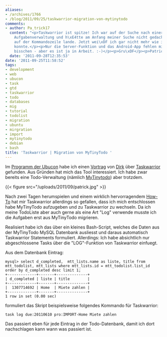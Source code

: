 ```yaml
---
aliases:
- /archives/1766
- /blog/2011/09/25/taskwarrior-migration-von-mytinytodo
comments:
- author: Pa_trick17
  content: "<p>Taskwarrior ist spitze! Ich war auf der Suche nach einer schlichten
    Aufgabenverwaltung und h\xE4tte am Anfang meiner Suche nicht gedacht, dass ich
    auf der Kommandozeile lande. Jetzt wei\xDF ich gar nicht mehr wie ich ohne leben
    konnte.</p><p>Nur die Server-Funktion und das Android-App fehlen mir noch ein
    bisschen - aber es ist ja in Arbeit. :-)</p><p>Gru\xDF</p><p>Patrick</p>"
  date: '2011-09-28T12:35:53'
date: '2011-09-25T11:58:52'
tags:
- development
- web
- ubucon
- task
- gtd
- taskwarrior
- todo
- databases
- mig
- tutorial
- todolist
- migration
- ubuntu
- mirgration
- import
- mytinytodo
- debian
- bash
title: 'Taskwarrior | Migration von MyTinyTodo '
---
```


Im [Programm der Ubucon](http://ikhaya.ubuntuusers.de/2011/09/06/das-programm-der-ubucon-2011-steht/)
habe ich einen [Vortrag](http://www.ubucon.de/programm/taskwarrior) von
[Dirk](http://www.deimeke.net/dirk/blog/) über
[Taskwarrior](http://taskwarrior.org) gefunden. Aus Gründen hat mich das
Tool interessiert. Ich habe zwar bereits eine Todo-Verwaltung (nämlich
[MyTinytodo](http://mytinytodo.net/)) aber trotzdem.

{{< figure src="/uploads/2011/09/patrick.jpg" >}}

Nach zwei Tagen herumspielen und einem wirklich hervorragendem
[How-To](http://taskwarrior.org/projects/taskwarrior/wiki/Tutorial) hat mir
Taskwarrior allerdings so gefallen, dass ich mich entschlossen habe
MyTinyTodo aufzugeben und zu Taskwarrior zu wechseln. Da ich meine
TodoListe aber auch gerne als eine Art "Log" verwende musste ich die
Aufgaben erst aus MyTinyTodo migrieren.

Realisiert habe ich das über ein kleines Bash-Script, welches die Daten aus
der MyTinyTodo MySQL Datenbank ausliesst und daraus automatisch Taskwarrior
Statements formuliert. Allerdings: Ich habe absichtlich nur abgeschlossene
Tasks über die "LOG"-Funktion von Taskwarrior einfuegt.

Aus dem Datenbank Eintrag:

``` mysql
mysql> select d_completed,  mtt_lists.name as liste, title from mtt_todolist, mtt_lists where mtt_lists.id = mtt_todolist.list_id order by d_completed desc limit 1;
+-------------+-------+--------------+
| d_completed | liste | title        |
+-------------+-------+--------------+
|  1307714692 | Home  | Miete zahlen |
+-------------+-------+--------------+
1 row in set (0.00 sec)
```

formuliert das Skript beispielsweise folgendes Kommando für Taskwarrior:

```
task log due:20110610 pro:IMPORT-Home Miete zahlen
```

Das passiert eben für jede Eintrag in der Todo-Datenbank, damit ich dort
nachschlagen kann wann was passiert ist.
